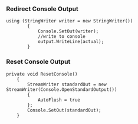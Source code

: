 ### Redirect Console Output ###

    using (StringWriter writer = new StringWriter())
            {
                Console.SetOut(writer);
                //write to console
                output.WriteLine(actual);
            }

### Reset Console Output ###
    private void ResetConsole()
        {
            StreamWriter standardOut = new StreamWriter(Console.OpenStandardOutput())
            {
                AutoFlush = true
            };
            Console.SetOut(standardOut);
        }

        
